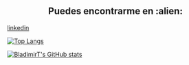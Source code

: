 
<h2 align="center">Puedes encontrarme en :alien:</h2>

<p>
  <a href="https://www.linkedin.com/in/tetza-code/"> linkedin</a>
</p>

[![Top Langs](https://github-readme-stats.vercel.app/api/top-langs/?username=BladimirT)](https://github.com/anuraghazra/github-readme-stats)

[![BladimirT's GitHub stats](https://github-readme-stats.vercel.app/api?username=BladimirT)](https://github.com/anuraghazra/github-readme-stats)
